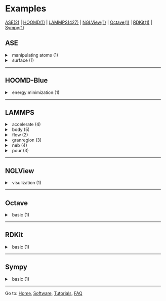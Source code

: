 # Examples

[ASE(2)](#ASE) | [HOOMD(1)](#HOOMD-Blue) | [LAMMPS(427)](#LAMMPS) | [NGLView(1)](#NGLView) | [Octave(1)](#Octave) | [RDKit(1)](#RDKit) | [Sympy(1)](#Sympy)

## ASE
<!----------------------------------------------------------------------------------->
<details>
    <summary>
        <a class="btnfire small stroke"><em class="fas fa-chevron-circle-down"></em>&nbsp; manipulating atoms (1)</a>
    </summary>

>- **Details**:   
>ASE example of manipulating atoms.  
>
>- **Example(s)**:  
>[manipulating_atoms][ase-1-h]

</details>
<!-----------------------------------------------------------------------------------> 
<details>
    <summary>
        <a class="btnfire small stroke"><em class="fas fa-chevron-circle-down"></em>&nbsp; surface (1)</a>
    </summary>
  
>- **Details**:     
>Modeling nitrogen on copper.  
>
>- **Example(s)**:  
>[ase_surface][ase-2-h]

</details>
<!-----------------------------------------------------------------------------------> 

[ase-1]: https://github.com/luxalatium/tacchemzoo/blob/master/examples/ase/ase-manipulating_atoms.ipynb "ase-manipulating"
[ase-2]: https://github.com/luxalatium/tacchemzoo/blob/master/examples/ase/ase-ngl.ipynb "ase-surface"

[ase-1-h]: https://htmlpreview.github.io/?https://github.com/luxalatium/tacchemzoo/blob/master/examples/ase/ase-manipulating_atoms.html "ase-manipulating-h"
[ase-2-h]: https://htmlpreview.github.io/?https://github.com/luxalatium/tacchemzoo/blob/master/examples/ase/ase-ngl.html "ase-surface-h"

------
## HOOMD-Blue 
<!----------------------------------------------------------------------------------->
<details>
    <summary>
        <a class="btnfire small stroke"><em class="fas fa-chevron-circle-down"></em>&nbsp; energy minimization (1)</a>
    </summary>
  
>- **Details**:   
>Example of energy minimization.  
>
>- **Example(s)**:  
>[energy_minimization][hoomd-1-h]

</details>
<!-----------------------------------------------------------------------------------> 

[hoomd-1]: https://github.com/luxalatium/tacchemzoo/blob/master/examples/hoomd/hoomd.ipynb "hoomd-minimization"
[hoomd-1-h]: https://htmlpreview.github.io/?https://github.com/luxalatium/tacchemzoo/blob/master/examples/hoomd/hoomd.html "hoomd-minimization"

------
## LAMMPS
<!----------------------------------------------------------------------------------->
<details>
    <summary>
        <a class="btnfire small stroke"><em class="fas fa-chevron-circle-down"></em>&nbsp; accelerate (4)</a>
    </summary>
  
>- **Details**:   
>Use of all the various accelerator packages.  
>
>- **Example(s)**:  
>[lc][lmp-a1-h], [lj][lmp-a2-h], [phosphate][lmp-a3-h], [rhodo][lmp-a4-h]

</details>
<!-----------------------------------------------------------------------------------> 
<details>
    <summary>
        <a class="btnfire small stroke"><em class="fas fa-chevron-circle-down"></em>&nbsp; body (5)</a>
    </summary>
  
>- **Details**:   
>Body particles, 2d system.  
>
>- **Example(s)**:  
>[body][lmp-b1-h], [cubes][lmp-b2-h], [pour3d][lmp-b3-h], [squares][lmp-b4-h], [wall2d][lmp-b5-h]
</details>
<!-----------------------------------------------------------------------------------> 
<details>
    <summary>
        <a class="btnfire small stroke"><em class="fas fa-chevron-circle-down"></em>&nbsp; flow (2)</a>
    </summary>

>- **Details**:   
>Couette and Poiseuille flow in a 2d channel.  
>
>- **Example(s)**:  
>[couette][lmp-f1-h], [pois][lmp-f2-h]
</details>
<!-----------------------------------------------------------------------------------> 
<details>
    <summary>
        <a class="btnfire small stroke"><em class="fas fa-chevron-circle-down"></em>&nbsp; granregion (3)</a>
    </summary>

>- **Details**:   
>Use of fix wall/region/gran as boundary on granular particles.  
>
>- **Example(s)**:  
>[box][lmp-g4-h], [funnel][lmp-g5-h], [mixer][lmp-g6-h]
</details>
<!-----------------------------------------------------------------------------------> 
<details>
    <summary>
        <a class="btnfire small stroke"><em class="fas fa-chevron-circle-down"></em>&nbsp; neb (4)</a>
    </summary>

>- **Details**:   
>Nudged elastic band (NEB) calculation for barrier finding.  
>
>- **Example(s)**:  
>[hop1][lmp-n2-h], [hop1_end][lmp-n3-h], [hop2][lmp-n4-h], [sivac][lmp-n5-h]
</details>
<!-----------------------------------------------------------------------------------> 
<details>
    <summary>
        <a class="btnfire small stroke"><em class="fas fa-chevron-circle-down"></em>&nbsp; pour (3)</a>
    </summary>

>- **Details**:   
>Pouring of granular particles into a 3d box, then chute flow.  
>
>- **Example(s)**:  
>[pour][lmp-p6-h], [pour_2d][lmp-p7-h], [pour_2d_molecule][lmp-p8-h]
</details>
<!-----------------------------------------------------------------------------------> 

[lmp-a1-h]: https://htmlpreview.github.io/?https://github.com/luxalatium/tacchemzoo/blob/master/examples/lammps/accelerate/lc/lammps_accelerate_lc.html "accelerate-lc-h"
[lmp-a2-h]: https://htmlpreview.github.io/?https://github.com/luxalatium/tacchemzoo/blob/master/examples/lammps/accelerate/lj/lammps_accelerate_lj.html "accelerate-lj-h"
[lmp-a3-h]: https://htmlpreview.github.io/?https://github.com/luxalatium/tacchemzoo/blob/master/examples/lammps/accelerate/phosphate/lammps_accelerate_phosphate.html "accelerate-phosphate-h"
[lmp-a4-h]: https://htmlpreview.github.io/?https://github.com/luxalatium/tacchemzoo/blob/master/examples/lammps/accelerate/rhodo/lammps_accelerate_rhodo.html "accelerate-rhodo-h"

[lmp-b1-h]: https://htmlpreview.github.io/?https://github.com/luxalatium/tacchemzoo/blob/master/examples/lammps/body/body/lammps_body_body.html "body-body-h"
[lmp-b2-h]: https://htmlpreview.github.io/?https://github.com/luxalatium/tacchemzoo/blob/master/examples/lammps/body/cubes/lammps_body_cubes.html "body-cubes-h"
[lmp-b3-h]: https://htmlpreview.github.io/?https://github.com/luxalatium/tacchemzoo/blob/master/examples/lammps/body/pour3d/lammps_body_pour3d.html "body-pour3d-h"
[lmp-b4-h]: https://htmlpreview.github.io/?https://github.com/luxalatium/tacchemzoo/blob/master/examples/lammps/body/squares/lammps_body_squares.html "body-squares-h"
[lmp-b5-h]: https://htmlpreview.github.io/?https://github.com/luxalatium/tacchemzoo/blob/master/examples/lammps/body/wall2d/lammps_body_wall2d.html "body-wall2d-h"

[lmp-f1-h]: https://htmlpreview.github.io/?https://github.com/luxalatium/tacchemzoo/blob/master/examples/lammps/flow/couette/lammps_flow_couette.html "flow-couette-h"
[lmp-f2-h]: https://htmlpreview.github.io/?https://github.com/luxalatium/tacchemzoo/blob/master/examples/lammps/flow/pois/lammps_flow_pois.html "flow-pois-h"

[lmp-g4-h]: https://htmlpreview.github.io/?https://github.com/luxalatium/tacchemzoo/blob/master/examples/lammps/granregion/box/lammps_granregion_box.html "granregion-box-h"
[lmp-g5-h]: https://htmlpreview.github.io/?https://github.com/luxalatium/tacchemzoo/tree/master/examples/lammps/granregion/funnel "granregion-funnel-h"
[lmp-g6-h]: https://htmlpreview.github.io/?https://github.com/luxalatium/tacchemzoo/tree/master/examples/lammps/granregion/mixer "granregion-mixer-h"

[lmp-n2-h]: https://htmlpreview.github.io/?https://github.com/luxalatium/tacchemzoo/blob/master/examples/lammps/neb/hop1/lammps_neb_hop1.html "neb-hop1-h"
[lmp-n3-h]: https://htmlpreview.github.io/?https://github.com/luxalatium/tacchemzoo/blob/master/examples/lammps/neb/hop1_end/lammps_neb_hop1_end.html "neb-hop1end-h"
[lmp-n4-h]: https://htmlpreview.github.io/?https://github.com/luxalatium/tacchemzoo/blob/master/examples/lammps/neb/hop2/lammps_neb_hop2.html "neb-hop2-h"
[lmp-n5-h]: https://htmlpreview.github.io/?https://github.com/luxalatium/tacchemzoo/blob/master/examples/lammps/neb/sivac/lammps_neb_sivac.html "neb-sivac-h"

[lmp-p6-h]: https://htmlpreview.github.io/?https://github.com/luxalatium/tacchemzoo/blob/master/examples/lammps/pour/pour/lammps_pour.html "pour-pour-h"
[lmp-p7-h]: https://htmlpreview.github.io/?https://github.com/luxalatium/tacchemzoo/blob/master/examples/lammps/pour/pour_2d/lammps_pour_2d.html "pour-2d-h"
[lmp-p8-h]: https://htmlpreview.github.io/?https://github.com/luxalatium/tacchemzoo/blob/master/examples/lammps/pour/pour_2d_molecule/lammps_pour_2d_molecule.html "pour-molecule-h"

------
## NGLView
<!-----------------------------------------------------------------------------------> 
<details>
    <summary>
        <a class="btnfire small stroke"><em class="fas fa-chevron-circle-down"></em>&nbsp; visulization (1)</a>
    </summary>

>- **Details**:   
>Visulizing molecules using NGLView.    
>
>- **Example(s)**:  
>[3pqr][ngl-1-h]
</details>
<!-----------------------------------------------------------------------------------> 

[ngl-1-h]: https://htmlpreview.github.io/?https://github.com/luxalatium/tacchemzoo/blob/master/examples/nglview/ngl_3pqr.html "ngl-3pqr-h"

------
## Octave
<!-----------------------------------------------------------------------------------> 
<details>
    <summary>
        <a class="btnfire small stroke"><em class="fas fa-chevron-circle-down"></em>&nbsp; basic (1)</a>
    </summary>

>- **Details**:   
>Basic Octave examples.  
>
>- **Example(s)**:  
>[basic_1][oct-1-h]
</details>
<!-----------------------------------------------------------------------------------> 

[oct-1-h]: https://htmlpreview.github.io/?https://github.com/luxalatium/tacchemzoo/blob/master/examples/octave/octave.html "oct-1-h"

------
## RDKit
<!-----------------------------------------------------------------------------------> 
<details>
    <summary>
        <a class="btnfire small stroke"><em class="fas fa-chevron-circle-down"></em>&nbsp; basic (1)</a>
    </summary>

>- **Details**:   
>Basic RDKit examples.  
>
>- **Example(s)**:  
>[basic_1][rdkit-1-h]
</details>
<!-----------------------------------------------------------------------------------> 

[rdkit-1-h]: https://htmlpreview.github.io/?https://github.com/luxalatium/tacchemzoo/blob/master/examples/rdkit/rdkit.html "rdkit-1-h"

------
## Sympy
<!-----------------------------------------------------------------------------------> 
<details>
    <summary>
        <a class="btnfire small stroke"><em class="fas fa-chevron-circle-down"></em>&nbsp; basic (1)</a>
    </summary>

>- **Details**:   
>Basic Sympy examples.  
>
>- **Example(s)**:  
>[basic_1][sympy-1-h] 
</details>
<!-----------------------------------------------------------------------------------> 

[sympy-1-h]: https://htmlpreview.github.io/?https://github.com/luxalatium/tacchemzoo/blob/master/examples/sympy/sympy.html "sympy-1-h"

---

Go to: [Home](../README.md), [Software](./Software.md), [Tutorials](./Tutorials.md), [FAQ](./Faq.md)
